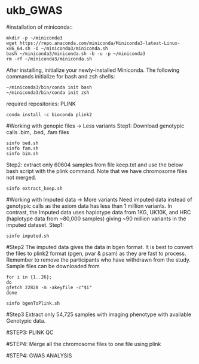 # ukb_GWAS

#installation of miniconda::
```
mkdir -p ~/miniconda3
wget https://repo.anaconda.com/miniconda/Miniconda3-latest-Linux-x86_64.sh -O ~/miniconda3/miniconda.sh
bash ~/miniconda3/miniconda.sh -b -u -p ~/miniconda3
rm -rf ~/miniconda3/miniconda.sh
```

After installing, initialize your newly-installed Miniconda. The following commands initialize for bash and zsh shells:

```
~/miniconda3/bin/conda init bash
~/miniconda3/bin/conda init zsh
```

required repositories: PLINK 
```
conda install -c bioconda plink2
```

#Working with genopic files -> Less variants
Step1:
Download genotypic calls .bim, .bed, .fam files
```
sinfo bed.sh
sinfo fam.sh
sinfo bim.sh
```

Step2:
extract only 60604 samples from file keep.txt and use the below bash script with the plink command. Note that we have chromosome files not merged. 
```
sinfo extract_keep.sh
```

#Working with Imputed data -> More variants
Need imputed data instead of genotypic calls as the axiom data has less than 1 million variants. In contrast, the Imputed data uses haplotype data from 1KG, UK10K, and HRC (haplotype data from ~80,000 samples) giving ~90 million variants in the imputed dataset.
Step1:
```
sinfo imputed.sh
```

#Step2
The imputed data gives the data in bgen format. It is best to convert the files to plink2 format (pgen, pvar & psam) as they are fast to process. Remember to remove the participants who have withdrawn from the study. Sample files can be downloaded from 
```
for i in {1..26};
do
gfetch 22828 -m -akeyfile -c"$i"
done
```
```
sinfo bgenToPlink.sh 
```

#Step3
Extract only 54,725 samples with imaging phenotype with available Genotypic data.

#STEP3:
PLINK QC

#STEP4:
Merge all the chromosome files to one file using plink 

#STEP4:
GWAS ANALYSIS
